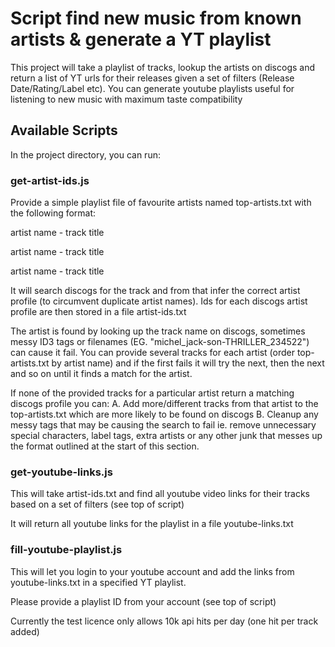 # Script find new music from known artists & generate a YT playlist

This project will take a playlist of tracks, lookup the artists on discogs and return a
list of YT urls for their releases given a set of filters (Release Date/Rating/Label etc). You can 
generate youtube playlists useful for listening to new music with maximum taste compatibility 

## Available Scripts

In the project directory, you can run:

### get-artist-ids.js

Provide a simple playlist file of favourite artists named top-artists.txt with the following format:

artist name - track title

artist name - track title

artist name - track title

It will search discogs for the track and from that infer the correct artist profile (to circumvent duplicate artist names). Ids for each 
discogs artist profile are then stored in a file artist-ids.txt

The artist is found by looking up the track name on discogs, sometimes messy ID3 tags or filenames (EG. "michel_jack-son-THRILLER_234522") 
can cause it fail. You can provide several tracks for each artist (order top-artists.txt by artist name) and if the first fails it will try 
the next, then the next and so on until it finds a match for the artist. 

If none of the provided tracks for a particular artist return a matching discogs profile you can:
A. Add more/different tracks from that artist to the top-artists.txt which are more likely to be found on discogs
B. Cleanup any messy tags that may be causing the search to fail ie. remove unnecessary special characters, label tags, extra artists or any 
other junk that messes up the format outlined at the start of this section.

### get-youtube-links.js

This will take artist-ids.txt and find all youtube video links for their tracks based on a set of filters (see top of script)

It will return all youtube links for the playlist in a file youtube-links.txt

### fill-youtube-playlist.js

This will let you login to your youtube account and add the links from youtube-links.txt in a specified YT playlist. 

Please provide a playlist ID from your account (see top of script)

Currently the test licence only allows 10k api hits per day (one hit per track added)



